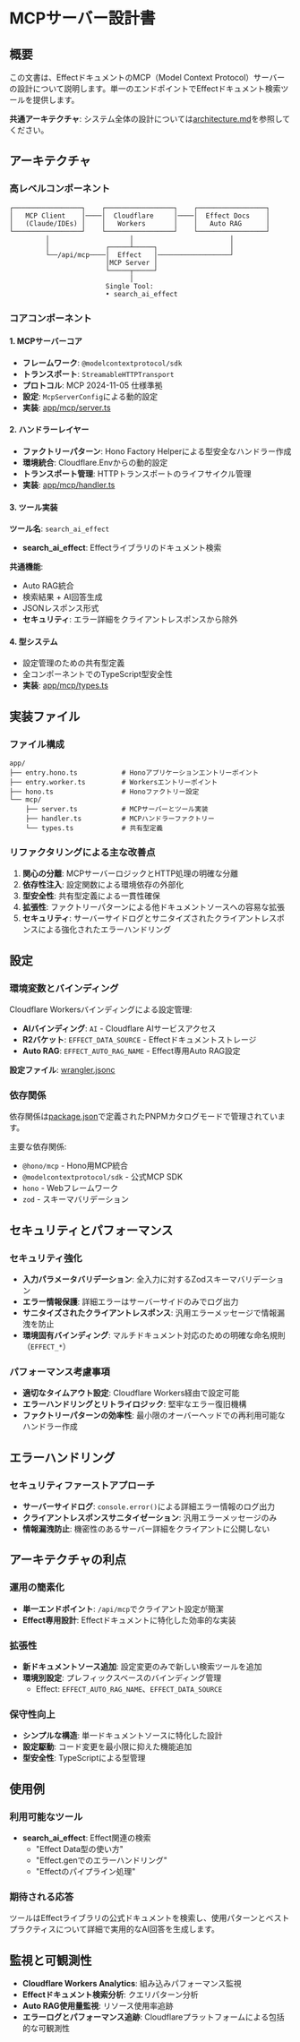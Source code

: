 # MCPサーバー設計書

## 概要

この文書は、EffectドキュメントのMCP（Model Context Protocol）サーバーの設計について説明します。単一のエンドポイントでEffectドキュメント検索ツールを提供します。

**共通アーキテクチャ**: システム全体の設計については[architecture.md](./architecture.md)を参照してください。

## アーキテクチャ

### 高レベルコンポーネント

```
┌─────────────────┐    ┌─────────────────┐    ┌─────────────────┐
│   MCP Client    │────│  Cloudflare     │────│  Effect Docs    │
│   (Claude/IDEs) │    │   Workers       │    │   Auto RAG      │
└─────────────────┘    └─────────────────┘    └─────────────────┘
         │                    │                        │
         │              ┌─────┴─────┐                  │
         └──/api/mcp────│  Effect   │──────────────────┘
                        │MCP Server │
                        └─────┬─────┘
                              │
                        Single Tool:
                        • search_ai_effect
```

### コアコンポーネント

#### 1. MCPサーバーコア

- **フレームワーク**: `@modelcontextprotocol/sdk`
- **トランスポート**: `StreamableHTTPTransport`
- **プロトコル**: MCP 2024-11-05 仕様準拠
- **設定**: `McpServerConfig`による動的設定
- **実装**: [app/mcp/server.ts](./app/mcp/server.ts)

#### 2. ハンドラーレイヤー

- **ファクトリーパターン**: Hono Factory Helperによる型安全なハンドラー作成
- **環境統合**: Cloudflare.Envからの動的設定
- **トランスポート管理**: HTTPトランスポートのライフサイクル管理
- **実装**: [app/mcp/handler.ts](./app/mcp/handler.ts)

#### 3. ツール実装

**ツール名**: `search_ai_effect`

- **search_ai_effect**: Effectライブラリのドキュメント検索

**共通機能**:

- Auto RAG統合
- 検索結果 + AI回答生成
- JSONレスポンス形式
- **セキュリティ**: エラー詳細をクライアントレスポンスから除外

#### 4. 型システム

- 設定管理のための共有型定義
- 全コンポーネントでのTypeScript型安全性
- **実装**: [app/mcp/types.ts](./app/mcp/types.ts)

## 実装ファイル

### ファイル構成

```
app/
├── entry.hono.ts           # Honoアプリケーションエントリーポイント
├── entry.worker.ts         # Workersエントリーポイント
├── hono.ts                 # Honoファクトリー設定
└── mcp/
    ├── server.ts           # MCPサーバーとツール実装
    ├── handler.ts          # MCPハンドラーファクトリー
    └── types.ts            # 共有型定義
```

### リファクタリングによる主な改善点

1. **関心の分離**: MCPサーバーロジックとHTTP処理の明確な分離
2. **依存性注入**: 設定関数による環境依存の外部化
3. **型安全性**: 共有型定義による一貫性確保
4. **拡張性**: ファクトリーパターンによる他ドキュメントソースへの容易な拡張
5. **セキュリティ**: サーバーサイドログとサニタイズされたクライアントレスポンスによる強化されたエラーハンドリング

## 設定

### 環境変数とバインディング

Cloudflare Workersバインディングによる設定管理:

- **AIバインディング**: `AI` - Cloudflare AIサービスアクセス
- **R2バケット**: `EFFECT_DATA_SOURCE` - Effectドキュメントストレージ
- **Auto RAG**: `EFFECT_AUTO_RAG_NAME` - Effect専用Auto RAG設定

**設定ファイル**: [wrangler.jsonc](./wrangler.jsonc)

### 依存関係

依存関係は[package.json](./package.json)で定義されたPNPMカタログモードで管理されています。

主要な依存関係:

- `@hono/mcp` - Hono用MCP統合
- `@modelcontextprotocol/sdk` - 公式MCP SDK
- `hono` - Webフレームワーク
- `zod` - スキーマバリデーション

## セキュリティとパフォーマンス

### セキュリティ強化

- **入力パラメータバリデーション**: 全入力に対するZodスキーマバリデーション
- **エラー情報保護**: 詳細エラーはサーバーサイドのみでログ出力
- **サニタイズされたクライアントレスポンス**: 汎用エラーメッセージで情報漏洩を防止
- **環境固有バインディング**: マルチドキュメント対応のための明確な命名規則（`EFFECT_*`）

### パフォーマンス考慮事項

- **適切なタイムアウト設定**: Cloudflare Workers経由で設定可能
- **エラーハンドリングとリトライロジック**: 堅牢なエラー復旧機構
- **ファクトリーパターンの効率性**: 最小限のオーバーヘッドでの再利用可能なハンドラー作成

## エラーハンドリング

### セキュリティファーストアプローチ

- **サーバーサイドログ**: `console.error()`による詳細エラー情報のログ出力
- **クライアントレスポンスサニタイゼーション**: 汎用エラーメッセージのみ
- **情報漏洩防止**: 機密性のあるサーバー詳細をクライアントに公開しない

## アーキテクチャの利点

### 運用の簡素化

- **単一エンドポイント**: `/api/mcp`でクライアント設定が簡潔
- **Effect専用設計**: Effectドキュメントに特化した効率的な実装

### 拡張性

- **新ドキュメントソース追加**: 設定変更のみで新しい検索ツールを追加
- **環境別設定**: プレフィックスベースのバインディング管理
  - Effect: `EFFECT_AUTO_RAG_NAME`、`EFFECT_DATA_SOURCE`

### 保守性向上

- **シンプルな構造**: 単一ドキュメントソースに特化した設計
- **設定駆動**: コード変更を最小限に抑えた機能追加
- **型安全性**: TypeScriptによる型管理

## 使用例

### 利用可能なツール

- **search_ai_effect**: Effect関連の検索
  - "Effect Data型の使い方"
  - "Effect.genでのエラーハンドリング"
  - "Effectのパイプライン処理"

### 期待される応答

ツールはEffectライブラリの公式ドキュメントを検索し、使用パターンとベストプラクティスについて詳細で実用的なAI回答を生成します。

## 監視と可観測性

- **Cloudflare Workers Analytics**: 組み込みパフォーマンス監視
- **Effectドキュメント検索分析**: クエリパターン分析
- **Auto RAG使用量監視**: リソース使用率追跡
- **エラーログとパフォーマンス追跡**: Cloudflareプラットフォームによる包括的な可観測性

